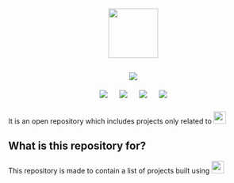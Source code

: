 <h1 align="center"><img height="100" src="https://www.vectorlogo.zone/logos/java/java-ar21.svg"></h1>

<p align="center">
<img style="padding:10px;" src="https://img.shields.io/badge/Open%20Source-💕%20-9cf?style=for-the-badge"><br>
<img style="padding:10px;" src="https://img.shields.io/github/contributors/meghasharma123/java?style=flat-square">
<img style="padding:10px;" src="https://img.shields.io/github/forks/meghasharma123/java?label=Forks&style=flat-square">
<img style="padding:10px;" src="https://img.shields.io/github/stars/meghasharma123/java?style=flat-square">
<img style="padding:10px;" src="https://img.shields.io/github/languages/count/meghasharma123/java?style=flat-square">
  
  
It is an open repository which includes projects only related to <img height="25" src="https://www.vectorlogo.zone/logos/java/java-wordmark.svg">

</p>

## What is this repository for?

This repository is made to contain a list of projects built using <img height="25" src="https://www.vectorlogo.zone/logos/java/java-wordmark.svg">
